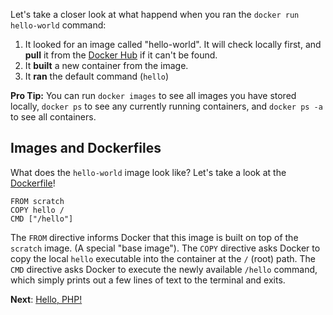 
Let's take a closer look at what happend when you ran the `docker run hello-world` command:

1. It looked for an image called "hello-world". It will check locally first, and __pull__ it from the [Docker Hub](https://hub.docker.com) if it can't be found.
2. It __built__ a new container from the image.
3. It __ran__ the default command (`hello`)

**Pro Tip:** You can run `docker images` to see all images you have stored locally, `docker ps` to see any currently running containers, and `docker ps -a` to see all containers.

## Images and Dockerfiles

What does the `hello-world` image look like? Let's take a look at the [Dockerfile](https://github.com/docker-library/hello-world/tree/22ecfe456f254d5babe6e413bed2de77cfaba047)!

	FROM scratch
	COPY hello /
	CMD ["/hello"]

The `FROM` directive informs Docker that this image is built on top of the `scratch` image. (A special "base image").
The `COPY` directive asks Docker to copy the local `hello` executable into the container at the `/` (root) path.
The `CMD` directive asks Docker to execute the newly available `/hello` command, which simply prints out a few lines of text to the terminal and exits.

**Next**: [Hello, PHP!](../02-hello-php)

